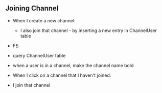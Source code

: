 
## Joining Channel

- When I create a new channel:
    - I also join that channel - by inserting a new entry in ChannelUser table

- FE:
 - query ChannelUser table
 - when a user is in a channel, make the channel name bold

- When I click on a channel that I haven't joined:
 - I join that channel